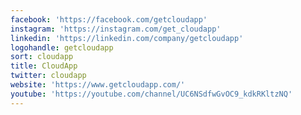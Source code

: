 ```yaml
---
facebook: 'https://facebook.com/getcloudapp'
instagram: 'https://instagram.com/get_cloudapp'
linkedin: 'https://linkedin.com/company/getcloudapp'
logohandle: getcloudapp
sort: cloudapp
title: CloudApp
twitter: cloudapp
website: 'https://www.getcloudapp.com/'
youtube: 'https://youtube.com/channel/UC6NSdfwGvOC9_kdkRKltzNQ'
---
```

